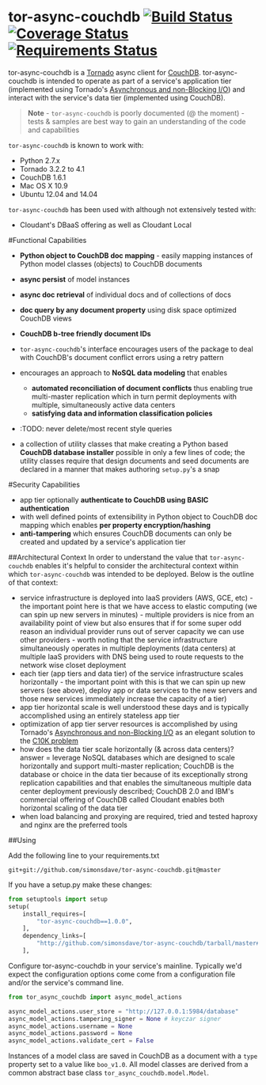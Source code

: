 # tor-async-couchdb [![Build Status](https://travis-ci.org/simonsdave/tor-async-couchdb.svg)](https://travis-ci.org/simonsdave/tor-async-couchdb) [![Coverage Status](https://coveralls.io/repos/simonsdave/tor-async-couchdb/badge.svg)](https://coveralls.io/r/simonsdave/tor-async-couchdb) [![Requirements Status](https://requires.io/github/simonsdave/tor-async-couchdb/requirements.svg?branch=master)](https://requires.io/github/simonsdave/tor-async-couchdb/requirements/?branch=master)

tor-async-couchdb is a [Tornado](http://www.tornadoweb.org/en/stable/)
async client for [CouchDB](http://couchdb.apache.org/).
tor-async-couchdb is intended to operate as part of a service's application
tier (implemented using Tornado's [Asynchronous and non-Blocking I/O](http://tornado.readthedocs.org/en/latest/guide/async.html))
and interact with the service's data tier (implemented using CouchDB).

>**Note** - ```tor-async-couchdb``` is poorly documented (@ the moment) - tests &
samples are best way to gain an understanding of the code and capabilities

```tor-async-couchdb``` is known to work with:

* Python 2.7.x
* Tornado 3.2.2 to 4.1
* CouchDB 1.6.1
* Mac OS X 10.9
* Ubuntu 12.04 and 14.04

```tor-async-couchdb``` has been used with although not extensively tested with:

* Cloudant's DBaaS offering as well as Cloudant Local

#Functional Capabilities
* **Python object to CouchDB doc mapping** - easily mapping instances of
Python model classes (objects) to CouchDB documents
* **async persist** of model instances
* **async doc retrieval** of individual docs and of collections of docs
* **doc query by any document property** using disk space optimized
CouchDB views
* **CouchDB b-tree friendly document IDs**
* ```tor-async-couchdb```'s interface encourages users
of the package to deal with CouchDB's document conflict
errors using a retry pattern
* encourages an approach to **NoSQL data modeling** that enables
  * **automated reconciliation of document conflicts** thus enabling true
    multi-master replication which in turn permit deployments with
    multiple, simultaneously active data centers
  * **satisfying data and information classification policies**
* :TODO: never delete/most recent style queries

* a collection of utility classes that make creating a
Python based **CouchDB database installer** possible in only a few lines
of code; the utility classes require that design documents
and seed documents are declared in a manner that makes
authoring ```setup.py```'s a snap

#Security Capabilities
* app tier optionally **authenticate to CouchDB using BASIC authentication**
* with well defined points of extensibility in Python object to
CouchDB doc mapping which enables **per property encryption/hashing**
* **anti-tampering** which ensures CouchDB documents
can only be created and updated by a service's application tier

##Architectural Context
In order to understand the value that ```tor-async-couchdb``` enables
it's helpful to consider the architectural context within which
```tor-async-couchdb``` was intended to be deployed.
Below is the outline of that context:

* service infrastructure is deployed into IaaS providers (AWS, GCE, etc) - the important point here is that we have access to elastic computing (we can spin up new servers in minutes) - multiple providers is nice from an availability point of view but also ensures that if for some super odd reason an individual provider runs out of server capacity we can use other providers - worth noting that the service infrastructure simultaneously operates in multiple deployments (data centers) at multiple IaaS providers with DNS being used to route requests to the network wise closet deployment
* each tier (app tiers and data tier) of the service infrastructure scales horizontally - the important point with this is that we can spin up new servers (see above), deploy app or data services to the new servers and those new services immediately increase the capacity of a tier)
* app tier horizontal scale is well understood these days and is typically
accomplished using an entirely stateless app tier
* optimization of app tier server resources is accomplished by using
Tornado's [Asynchronous and non-Blocking I/O](http://tornado.readthedocs.org/en/latest/guide/async.html)
as an elegant solution to the [C10K problem](http://en.wikipedia.org/wiki/C10k_problem)
* how does the data tier scale horizontally (& across data centers)? answer = leverage NoSQL databases
which are designed to scale horizontally and support multi-master replication;
CouchDB is the database or choice in the data tier because of its exceptionally strong
replication capabilities and that enables the simultaneous multiple data center
deployment previously described; CouchDB 2.0 and IBM's commercial offering of
CouchDB called Cloudant enables both horizontal scaling of the data tier
* when load balancing and proxying are required, tried and tested haproxy
and nginx are the preferred tools

##Using

Add the following line to your requirements.txt
```
git+git://github.com/simonsdave/tor-async-couchdb.git@master
```

If you have a setup.py make these changes:
```python
from setuptools import setup
setup(
    install_requires=[
        "tor-async-couchdb==1.0.0",
    ],
    dependency_links=[
        "http://github.com/simonsdave/tor-async-couchdb/tarball/master#egg=tor-async-couchdb-1.0.0",
    ],
```

Configure tor-async-couchdb in your service's mainline.
Typically we'd expect the configuration options come come
from a configuration file and/or the service's command line.
```python
from tor_async_couchdb import async_model_actions

async_model_actions.user_store = "http://127.0.0.1:5984/database"
async_model_actions.tampering_signer = None # keyczar signer
async_model_actions.username = None
async_model_actions.password = None
async_model_actions.validate_cert = False
```

Instances of a model class are saved in CouchDB as a document with
a ```type``` property set to a value like ```boo_v1.0```.
All model classes are derived from a common abstract base class
```tor_async_couchdb.model.Model```.
